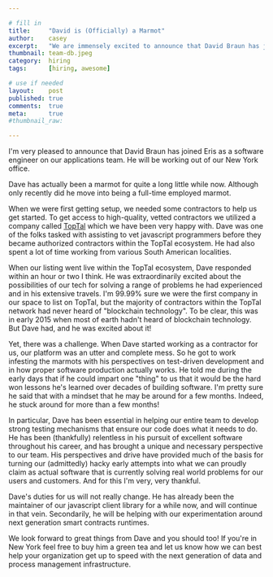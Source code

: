 ```yaml
---

# fill in
title:     "David is (Officially) a Marmot"
author:    casey
excerpt:   "We are immensely excited to announce that David Braun has joined Eris as a software engineer on our Applications Team."
thumbnail: team-db.jpeg
category:  hiring
tags:      [hiring, awesome]

# use if needed
layout:    post
published: true
comments:  true
meta:      true
#thumbnail_raw:

---
```


I'm very pleased to announce that David Braun has joined Eris as a software engineer on our applications team. He will be working out of our New York office.

Dave has actually been a marmot for quite a long little while now. Although only recently did he move into being a full-time employed marmot.

When we were first getting setup, we needed some contractors to help us get started. To get access to high-quality, vetted contractors we utilized a company called [TopTal](https://www.toptal.com/) which we have been very happy with. Dave was one of the folks tasked with assisting to vet javascript programmers before they became authorized contractors within the TopTal ecosystem. He had also spent a lot of time working from various South American localities.

When our listing went live within the TopTal ecosystem, Dave responded within an hour or two I think. He was extraordinarily excited about the possibilities of our tech for solving a range of problems he had experienced and in his extensive travels. I'm 99.99% sure we were the first company in our space to list on TopTal, but the majority of contractors within the TopTal network had never heard of "blockchain technology". To be clear, this was in early 2015 when most of earth hadn't heard of blockchain technology. But Dave had, and he was excited about it!

Yet, there was a challenge. When Dave started working as a contractor for us, our platform was an utter and complete mess. So he got to work infesting the marmots with his perspectives on test-driven development and in how proper software production actually works. He told me during the early days that if he could impart one "thing" to us that it would be the hard won lessons he's learned over decades of building software. I'm pretty sure he said that with a mindset that he may be around for a few months. Indeed, he stuck around for more than a few months!

In particular, Dave has been essential in helping our entire team to develop strong testing mechanisms that ensure our code does what it needs to do. He has been (thankfully) relentless in his pursuit of excellent software throughout his career, and has brought a unique and necessary perspective to our team. His perspectives and drive have provided much of the basis for turning our (admittedly) hacky early attempts into what we can proudly claim as actual software that is currently solving real world problems for our users and customers. And for this I'm very, very thankful.

Dave's duties for us will not really change. He has already been the maintainer of our javascript client library for a while now, and will continue in that vein. Secondarily, he will be helping with our experimentation around next generation smart contracts runtimes.

We look forward to great things from Dave and you should too! If you're in New York feel free to buy him a green tea and let us know how we can best help your organization get up to speed with the next generation of data and process management infrastructure.
